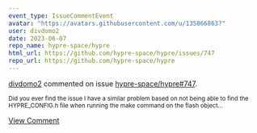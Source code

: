 ```yaml
---
event_type: IssueCommentEvent
avatar: "https://avatars.githubusercontent.com/u/135866863?"
user: divdomo2
date: 2023-06-07
repo_name: hypre-space/hypre
html_url: https://github.com/hypre-space/hypre/issues/747
repo_url: https://github.com/hypre-space/hypre
---
```


<a href='https://github.com/divdomo2' target='_blank'>divdomo2</a> commented on issue <a href='https://github.com/hypre-space/hypre/issues/747' target='_blank'>hypre-space/hypre#747</a>.

<small>Did you ever find the issue I have a similar problem based on not being able to find the HYPRE_CONFIG.h file when running the make command on the flash object...</small>

<a href='https://github.com/hypre-space/hypre/issues/747' target='_blank'>View Comment</a>